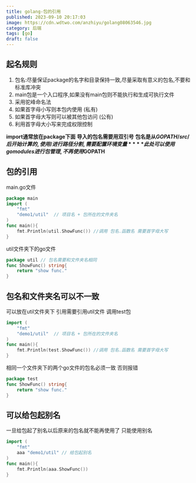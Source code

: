 ```yaml
---
title: golang-包的引用
published: 2023-09-10 20:17:03
image: https://cdn.wdtwo.com/anzhiyu/golang08063546.jpg
category: 后端
tags: [go]
draft: false
---
```


## 起名规则

1. 包名:尽量保证package的名字和目录保持一致,尽量采取有意义的包名,不要和标准库冲突
2. main包是一个入口程序,如果没有main包则不能执行和生成可执行文件
3. 采用驼峰命名法
4. 如果首字母小写则本包内使用 (私有)
5. 如果首字母大写则可以被其他包访问 (公有)
6. 利用首字母大小写来完成权限控制

**import通常放在package下面**
**导入的包名需要用双引号**
**包名是从$GOPATH/src/后开始计算的,使用/进行路径分割,需要配置环境变量**
**此处可以使用go modules进行包管理,不再使用$GOPATH**

## 包的引用
main.go文件
```go
package main
import (
	"fmt"
	"demo1/util"  // 项目名 + 包所在的文件夹名
)
func main(){
	fmt.Println(util.ShowFunc()) //调用 包名.函数名 需要首字母大写
}
```
util文件夹下的go文件
```go
package util // 包名需要和文件夹名相同
func ShowFunc() string{
	return "show func."
}
```
## 包名和文件夹名可以不一致
可以放在util文件夹下 引用需要引用util文件 调用test包
```go
import (
	"fmt"
	"demo1/util"  // 项目名 + 包所在的文件夹名
)
func main(){
	fmt.Println(test.ShowFunc()) //调用 包名.函数名 需要首字母大写
}
```
相同一个文件夹下的两个go文件的包名必须一致 否则报错
```go
package test
func ShowFunc() string{
	return "show func."
}
```

## 可以给包起别名 
一旦给包起了别名以后原来的包名就不能再使用了 只能使用别名
```go
import (
	"fmt"
	aaa "demo1/util" // 给包起别名
)
func main(){
	fmt.Println(aaa.ShowFunc())
}
```
